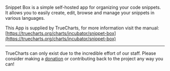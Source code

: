 Snippet Box is a simple self-hosted app for organizing your code snippets. It allows you to easily create, edit, browse and manage your snippets in various languages.

This App is supplied by TrueCharts, for more information visit the manual: [https://truecharts.org/charts/incubator/snippet-box](https://truecharts.org/charts/incubator/snippet-box)

---

TrueCharts can only exist due to the incredible effort of our staff.
Please consider making a [donation](https://truecharts.org/about/sponsor) or contributing back to the project any way you can!
